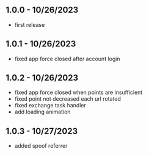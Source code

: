 ## 1.0.0 - 10/26/2023
- first release

## 1.0.1 - 10/26/2023
- fixed app force closed after account login

## 1.0.2 - 10/26/2023
- fixed app force closed when points are insufficient
- fixed point not decreased each url rotated
- fixed exchange task handler
- add loading animation

## 1.0.3 - 10/27/2023
- added spoof referrer